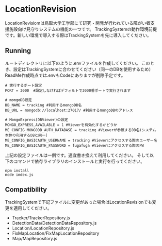 # LocationRevision

LocationRevisiomは鳥取大学工学部にて研究・開発が行われている障がい者支援施設向け見守りシステムの機能の一つです。
TrackingSystemの動作環境前提です。新しい環境で導入する際はTrackingSystemを先に導入してください。

## Running
ルートディレクトリに以下のように.envファイルを作成してください。
このとき、設定はTrackingSystemに合わせてください（同一のDBを使用するため）
ReadMe作成時点では.envもCodeにありますが削除予定です。

```dotenv
# 実行するポート設定
PORT = 3000  #設定しなければデフォルトで3000番ポートで実行されます

# mongoDB設定
DB_NAME = tracking #利用するmongoDB名
DB_URL = mongodb://localhost:27017/ #利用するmongoDBのアドレス

# MongoExpress(DBViewer)の設定
MONGO_EXPRESS_AVAILABLE = 1 #Viewerを有効化するかどうか
ME_CONFIG_MONGODB_AUTH_DATABASE = tracking #Viewerが参照するDB名(システム本体の利用するDBと同一)
ME_CONFIG_BASICAUTH_USERNAME = tracking #Viewerにアクセスする際のユーザー名
ME_CONFIG_BASICAUTH_PASSWORD = fugafuga #Viewerにアクセスする際のPW
```

上記の設定ファイルは一例です。適宜書き換えて利用してください。
そして以下のコマンドで依存ライブラリのインストールと実行を行ってください。

```npm
npm install
node index.js
```

## Compatibility
TrackingSystemで下記ファイルに変更があった場合はLocationRevisionでも変更を適用してください。
+ Tracker/TrackerRepository.js
+ DetectionData/DetectionDataRepository.js
+ Location/LocationRepository.js
+ FixMapLocation/FixMapLocationRepository
+ Map/MapRepository.js

